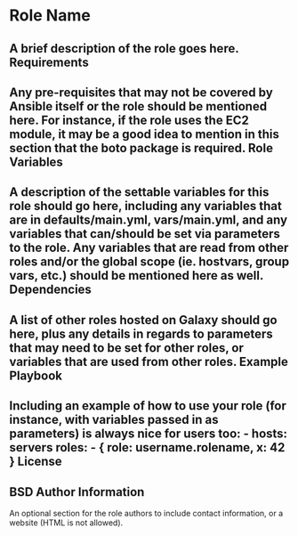 Role Name
=========
A brief description of the role goes here.
Requirements
------------
Any pre-requisites that may not be covered by Ansible itself or the role should be mentioned here. For instance, if the role uses the EC2 module, it may be a good idea to mention in this section that the boto package is required.
Role Variables
--------------
A description of the settable variables for this role should go here, including any variables that are in defaults/main.yml, vars/main.yml, and any variables that can/should be set via parameters to the role. Any variables that are read from other roles and/or the global scope (ie. hostvars, group vars, etc.) should be mentioned here as well.
Dependencies
------------
A list of other roles hosted on Galaxy should go here, plus any details in regards to parameters that may need to be set for other roles, or variables that are used from other roles.
Example Playbook
----------------
Including an example of how to use your role (for instance, with variables passed in as parameters) is always nice for users too:
    - hosts: servers
      roles:
         - { role: username.rolename, x: 42 }
License
-------
BSD
Author Information
------------------
An optional section for the role authors to include contact information, or a website (HTML is not allowed).
